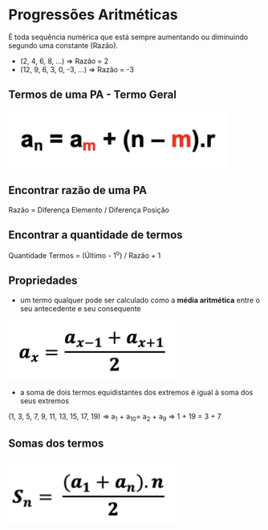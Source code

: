 # Progressões Aritméticas

É toda sequência numérica que está sempre aumentando ou diminuindo segundo uma constante (Razão).

- (2, 4, 6, 8, ...) => Razão = 2
- (12, 9, 6, 3, 0, -3, ...) => Razão = -3

## Termos de uma PA - Termo Geral

![Termo Geral](01-progressoes-aritmeticas__termo_01.png)

## Encontrar razão de uma PA

Razão = Diferença Elemento / Diferença Posição

## Encontrar a quantidade de termos

Quantidade Termos = (Último - 1<sup>o</sup>) / Razão + 1

## Propriedades

- um termo qualquer pode ser calculado como a **média aritmética** entre o seu antecedente e seu consequente

![Média](01-progressoes-aritmeticas__pa_media_01.png)
 
- a soma de dois termos equidistantes dos extremos é igual à soma dos seus extremos

(1, 3, 5, 7, 9, 11, 13, 15, 17, 19) => a<sub>1</sub> + a<sub>10</sub>= a<sub>2</sub> + a<sub>9</sub> => 1 + 19 = 3 + 7

## Somas dos termos

![Soma dos Termos](01-progressoes-aritmeticas__soma_01.png)
